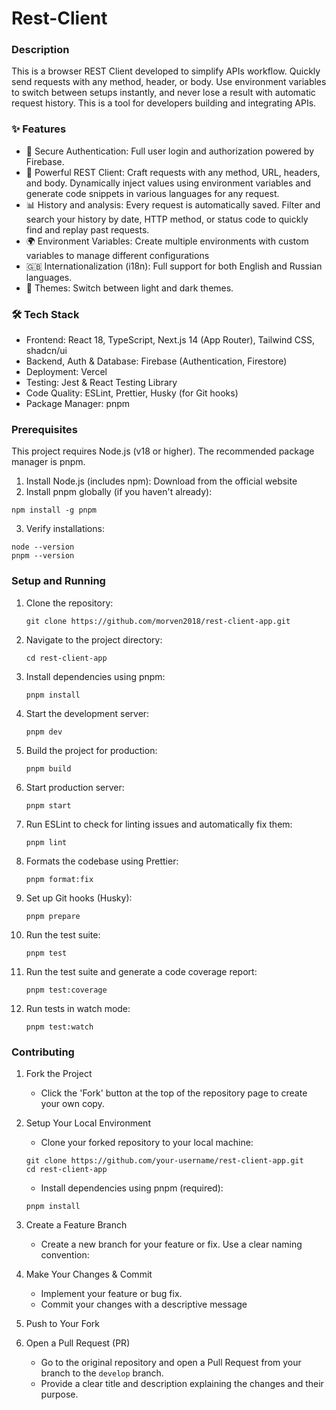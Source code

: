 # Rest-Client

### Description

This is a browser REST Client developed to simplify APIs workflow. Quickly send requests with any method, header, or body. Use environment variables to switch between setups instantly, and never lose a result with automatic request history. This is a tool for developers building and integrating APIs.

### ✨ Features

- 🔐 Secure Authentication: Full user login and authorization powered by Firebase.
- 🚀 Powerful REST Client: Craft requests with any method, URL, headers, and body. Dynamically inject values using environment variables and generate code snippets in various languages for any request.
- 📊 History and analysis: Every request is automatically saved. Filter and search your history by date, HTTP method, or status code to quickly find and replay past requests.
- 🌍 Environment Variables: Create multiple environments with custom variables to manage different configurations
- 🇬🇧 Internationalization (i18n): Full support for both English and Russian languages.
- 🌙 Themes: Switch between light and dark themes.

### 🛠️ Tech Stack

- Frontend: React 18, TypeScript, Next.js 14 (App Router), Tailwind CSS, shadcn/ui
- Backend, Auth & Database: Firebase (Authentication, Firestore)
- Deployment: Vercel
- Testing: Jest & React Testing Library
- Code Quality: ESLint, Prettier, Husky (for Git hooks)
- Package Manager: pnpm

### Prerequisites

This project requires Node.js (v18 or higher). The recommended package manager is pnpm.

1. Install Node.js (includes npm): Download from the official website
2. Install pnpm globally (if you haven't already):

```
npm install -g pnpm
```

3. Verify installations:

```
node --version
pnpm --version
```

### Setup and Running

1. Clone the repository:
   ```
   git clone https://github.com/morven2018/rest-client-app.git
   ```
2. Navigate to the project directory:

   ```
   cd rest-client-app
   ```

3. Install dependencies using pnpm:

   ```
   pnpm install
   ```

4. Start the development server:
   ```
   pnpm dev
   ```
5. Build the project for production:
   ```
   pnpm build
   ```
6. Start production server:
   ```
   pnpm start
   ```
7. Run ESLint to check for linting issues and automatically fix them:
   ```
   pnpm lint
   ```
8. Formats the codebase using Prettier:
   ```
   pnpm format:fix
   ```
9. Set up Git hooks (Husky):
   ```
   pnpm prepare
   ```
10. Run the test suite:
    ```
    pnpm test
    ```
11. Run the test suite and generate a code coverage report:
    ```
    pnpm test:coverage
    ```
12. Run tests in watch mode:
    ```
    pnpm test:watch
    ```

### Contributing

1. Fork the Project
   - Click the 'Fork' button at the top of the repository page to create your own copy.
2. Setup Your Local Environment
   - Clone your forked repository to your local machine:

   ```
   git clone https://github.com/your-username/rest-client-app.git
   cd rest-client-app
   ```

   - Install dependencies using pnpm (required):

   ```
   pnpm install
   ```

3. Create a Feature Branch
   - Create a new branch for your feature or fix. Use a clear naming convention:
4. Make Your Changes & Commit
   - Implement your feature or bug fix.
   - Commit your changes with a descriptive message
5. Push to Your Fork
6. Open a Pull Request (PR)
   - Go to the original repository and open a Pull Request from your branch to the `develop` branch.
   - Provide a clear title and description explaining the changes and their purpose.
